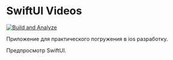 # SwiftUI Videos

[![Build and Analyze](https://github.com/mBereberdin/swiftUI-videos/actions/workflows/BuildAndAnalyze.yml/badge.svg)](https://github.com/mBereberdin/swiftUI-videos/actions/workflows/BuildAndAnalyze.yml)

Приложение для практического погружения в ios разработку.

Предпросмотр SwiftUI.
